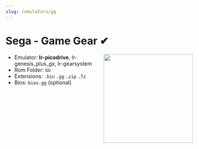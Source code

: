 ```yaml
---
slug: /emulators/gg
---
```


# Sega - Game Gear ✔

<img src="https://user-images.githubusercontent.com/44569252/188292895-f3f44133-c028-4bbf-804e-9c2a9383cb68.png" align="right" width="240" />

- Emulator: **lr-picodrive**, lr-genesis_plus_gx, lr-gearsystem
- Rom Folder: `GG`
- Extensions: `.bin` `.gg` `.zip` `.7z`
- Bios: `bios.gg` (optional)
